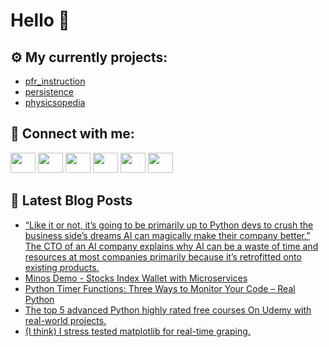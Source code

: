 # Hello 👋

## ⚙️ My currently projects:
- [pfr_instruction](https://github.com/bullbesh/pfr_instruction)
- [persistence](https://github.com/bullbesh/persistence)
- [physicsopedia](https://github.com/bullbesh/physicsopedia)

## 🔎 Connect with me:
[<img height="32" width="40" src="https://cdn.jsdelivr.net/npm/simple-icons@v5/icons/telegram.svg" />](https://t.me/bullbesh)
[<img height="32" width="40" src="https://cdn.jsdelivr.net/npm/simple-icons@v5/icons/vk.svg" />](https://vk.com/bullbesh)
[<img height="32" width="40" src="https://cdn.jsdelivr.net/npm/simple-icons@v5/icons/twitter.svg" />](https://twitter.com/bullbesh1)
[<img height="32" width="40" src="https://cdn.jsdelivr.net/npm/simple-icons@v5/icons/instagram.svg" />](https://www.instagram.com/bullbesh)
[<img height="32" width="40" src="https://cdn.jsdelivr.net/npm/simple-icons@v5/icons/reddit.svg" />](https://www.reddit.com/user/bullbesh)
[<img height="32" width="40" src="https://cdn.jsdelivr.net/npm/simple-icons@v5/icons/youtube.svg" />](https://www.youtube.com/channel/UCtfjRs6uzgq5mfm8S06WTcg)

## 📕 Latest Blog Posts
<!-- BLOG-POST-LIST:START -->
- [“Like it or not, it’s going to be primarily up to Python devs to crush the business side’s dreams AI can magically make their company better.” The CTO of an AI company explains why AI can be a waste of time and resources at most companies primarily because it’s retrofitted onto existing products.](https://www.reddit.com/r/Python/comments/tkyuz8/like_it_or_not_its_going_to_be_primarily_up_to/)
- [Minos Demo - Stocks Index Wallet with Microservices](https://www.reddit.com/r/Python/comments/tkv9ax/minos_demo_stocks_index_wallet_with_microservices/)
- [Python Timer Functions: Three Ways to Monitor Your Code – Real Python](https://www.reddit.com/r/Python/comments/tkv08a/python_timer_functions_three_ways_to_monitor_your/)
- [The top 5 advanced Python highly rated free courses On Udemy with real-world projects.](https://www.reddit.com/r/Python/comments/tkuqsi/the_top_5_advanced_python_highly_rated_free/)
- [&lpar;I think&rpar; I stress tested matplotlib for real-time graping.](https://www.reddit.com/r/Python/comments/tkt5v8/i_think_i_stress_tested_matplotlib_for_realtime/)
<!-- BLOG-POST-LIST:END -->
